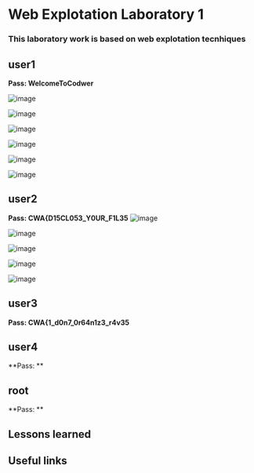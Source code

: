 # Web Explotation Laboratory 1
### This laboratory work is based on web explotation tecnhiques


## user1
**Pass:	WelcomeToCodwer**

![image](https://github.com/cbr1N/codwer/assets/95069685/40ca05f2-1b2c-4582-96bb-6cb2d235951b)

![image](https://github.com/cbr1N/codwer/assets/95069685/7669b6a1-4704-4d8d-882c-f2659867928f)

![image](https://github.com/cbr1N/codwer/assets/95069685/fd141896-f73f-4538-a743-e7f1829010a8)

![image](https://github.com/cbr1N/codwer/assets/95069685/6787ba98-b70a-421d-afc2-496c191d31b0)

![image](https://github.com/cbr1N/codwer/assets/95069685/31865c83-53d5-4658-9c59-ed270b97eefa)

![image](https://github.com/cbr1N/codwer/assets/95069685/cd55ff41-1e26-4d54-ad19-a13c5b57872f)


## user2
**Pass: CWA{D15CL053_Y0UR_F1L35**
![image](https://github.com/cbr1N/codwer/assets/95069685/48a253b3-5790-46df-863d-db350588d541)

![image](https://github.com/cbr1N/codwer/assets/95069685/268c8bb3-b10b-4b02-a9cb-270f3f8ce5b5)

![image](https://github.com/cbr1N/codwer/assets/95069685/1c72c819-43a1-4151-8845-cfceba2dfc4d)

![image](https://github.com/cbr1N/codwer/assets/95069685/493a34ef-738f-42cf-86b9-d58b01e51b1f)

![image](https://github.com/cbr1N/codwer/assets/95069685/2a121f1a-585e-4275-9296-e0d4a00adc17)


## user3
**Pass: CWA{1_d0n7_0r64n1z3_r4v35**



## user4
**Pass: **


## root
**Pass: **


## Lessons learned


## Useful links
